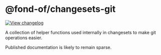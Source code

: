 # @fond-of/changesets-git

[![View changelog](https://img.shields.io/badge/changelogs.xyz-Explore%20Changelog-brightgreen)](https://changelogs.xyz/@fond-of/changesets-git)

A collection of helper functions used internally in changesets to make git operations easier.

Published documentation is likely to remain sparse.
